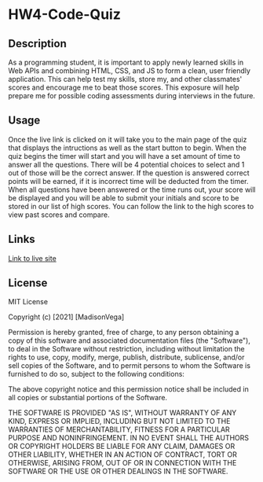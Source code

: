 # HW4-Code-Quiz

## Description

As a programming student, it is important to apply newly learned skills in Web APIs and combining HTML, CSS, and JS to form a clean, user friendly application.  This can help test my skills, store my, and other classmates' scores and encourage me to beat those scores.  This exposure will help prepare me for possible coding assessments during interviews in the future. 


## Usage

Once the live link is clicked on it will take you to the main page of the quiz that displays the intructions as well as the start button to begin.  When the quiz begins the timer will start and you will have a set amount of time to answer all the questions.  There will be 4 potential choices to select and 1 out of those will be the correct answer.  If the question is answered correct points will be earned, if it is incorrect time will be deducted from the timer.  When all questions have been answered or the time runs out, your score will be displayed and you will be able to submit your initials and score to be stored in our list of high scores.  You can follow the link to the high scores to view past scores and compare.  

## Links

[Link to live site](https://madison-vega.github.io/HW4-Code-Quiz/index.html)


## License

MIT License

Copyright (c) [2021] [MadisonVega]

Permission is hereby granted, free of charge, to any person obtaining a copy
of this software and associated documentation files (the "Software"), to deal
in the Software without restriction, including without limitation the rights
to use, copy, modify, merge, publish, distribute, sublicense, and/or sell
copies of the Software, and to permit persons to whom the Software is
furnished to do so, subject to the following conditions:

The above copyright notice and this permission notice shall be included in all
copies or substantial portions of the Software.

THE SOFTWARE IS PROVIDED "AS IS", WITHOUT WARRANTY OF ANY KIND, EXPRESS OR
IMPLIED, INCLUDING BUT NOT LIMITED TO THE WARRANTIES OF MERCHANTABILITY,
FITNESS FOR A PARTICULAR PURPOSE AND NONINFRINGEMENT. IN NO EVENT SHALL THE
AUTHORS OR COPYRIGHT HOLDERS BE LIABLE FOR ANY CLAIM, DAMAGES OR OTHER
LIABILITY, WHETHER IN AN ACTION OF CONTRACT, TORT OR OTHERWISE, ARISING FROM,
OUT OF OR IN CONNECTION WITH THE SOFTWARE OR THE USE OR OTHER DEALINGS IN THE
SOFTWARE.